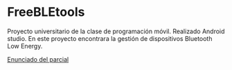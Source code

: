 # FreeBLEtools

Proyecto universitario de la clase de programación móvil. Realizado Android studio. En este proyecto encontrara la gestión de dispositivos Bluetooth Low Energy.

[Enunciado del parcial](https://github.com/epavas/FreeBLEtools/blob/master/ProgramacionMovil%20parcial%20BLE.pdf)
